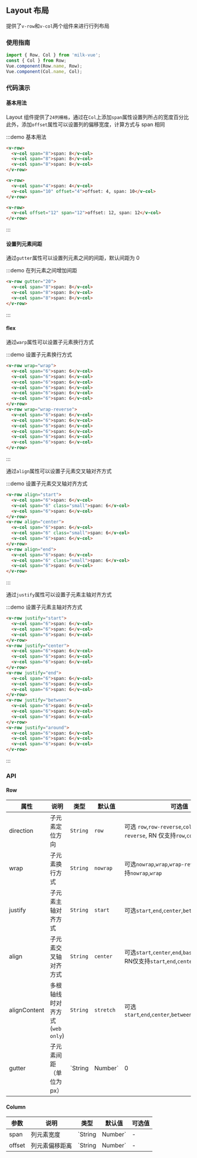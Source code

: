 <style>
.demo-layout {
  .vm-flexbox {
    padding: 0 15px;
  }
  .vm-flexbox-item {
    color: #fff;
    font-size: 13px;
    line-height: 30px;
    text-align: center;
    margin-bottom: 10px;
    background-clip: content-box;

    &:nth-child(odd) {
      background-color: #39a9ed;
    }

    &:nth-child(even) {
      background-color: #66c6f2;
    }
    
    &.small{
      height:20px !imporatnt;
      line-height:20px !important;
    }
  }
}
</style>

## Layout 布局

提供了`v-row`和`v-col`两个组件来进行行列布局

### 使用指南
``` javascript
import { Row, Col } from 'milk-vue';
const { Col } from Row;
Vue.component(Row.name, Row);
Vue.component(Col.name, Col);
```

### 代码演示

#### 基本用法

Layout 组件提供了`24列栅格`，通过在`Col`上添加`span`属性设置列所占的宽度百分比    
此外，添加`offset`属性可以设置列的偏移宽度，计算方式与 span 相同

:::demo 基本用法
```html
<v-row>
  <v-col span="8">span: 8</v-col>
  <v-col span="8">span: 8</v-col>
  <v-col span="8">span: 8</v-col>
</v-row>

<v-row>
  <v-col span="4">span: 4</v-col>
  <v-col span="10" offset="4">offset: 4, span: 10</v-col>
</v-row>

<v-row>
  <v-col offset="12" span="12">offset: 12, span: 12</v-col>
</v-row>
```
:::

#### 设置列元素间距

通过`gutter`属性可以设置列元素之间的间距，默认间距为 0

:::demo 在列元素之间增加间距
```html
<v-row gutter="20">
  <v-col span="8">span: 8</v-col>
  <v-col span="8">span: 8</v-col>
  <v-col span="8">span: 8</v-col>
</v-row>
```
:::

#### flex

通过`warp`属性可以设置子元素换行方式

:::demo 设置子元素换行方式
```html
<v-row wrap="wrap">
  <v-col span="6">span: 6</v-col>
  <v-col span="6">span: 6</v-col>
  <v-col span="6">span: 6</v-col>
  <v-col span="6">span: 6</v-col>
  <v-col span="6">span: 6</v-col>
  <v-col span="6">span: 6</v-col>
</v-row>
<v-row wrap="wrap-reverse">
  <v-col span="6">span: 6</v-col>
  <v-col span="6">span: 6</v-col>
  <v-col span="6">span: 6</v-col>
  <v-col span="6">span: 6</v-col>
  <v-col span="6">span: 6</v-col>
  <v-col span="6">span: 6</v-col>
</v-row>
```
:::

通过`align`属性可以设置子元素交叉轴对齐方式

:::demo 设置子元素交叉轴对齐方式
```html
<v-row align="start">
  <v-col span="6">span: 6</v-col>
  <v-col span="6" class="small">span: 6</v-col>
  <v-col span="6">span: 6</v-col>
</v-row>
<v-row align="center">
  <v-col span="6">span: 6</v-col>
  <v-col span="6" class="small">span: 6</v-col>
  <v-col span="6">span: 6</v-col>
</v-row>
<v-row align="end">
  <v-col span="6">span: 6</v-col>
  <v-col span="6" class="small">span: 6</v-col>
  <v-col span="6">span: 6</v-col>
</v-row>
```
:::

通过`justify`属性可以设置子元素主轴对齐方式

:::demo 设置子元素主轴对齐方式
```html
<v-row justify="start">
  <v-col span="6">span: 6</v-col>
  <v-col span="6">span: 6</v-col>
  <v-col span="6">span: 6</v-col>
</v-row>
<v-row justify="center">
  <v-col span="6">span: 6</v-col>
  <v-col span="6">span: 6</v-col>
  <v-col span="6">span: 6</v-col>
</v-row>
<v-row justify="end">
  <v-col span="6">span: 6</v-col>
  <v-col span="6">span: 6</v-col>
  <v-col span="6">span: 6</v-col>
</v-row>
<v-row justify="between">
  <v-col span="6">span: 6</v-col>
  <v-col span="6">span: 6</v-col>
  <v-col span="6">span: 6</v-col>
</v-row>
<v-row justify="around">
  <v-col span="6">span: 6</v-col>
  <v-col span="6">span: 6</v-col>
  <v-col span="6">span: 6</v-col>
</v-row>
```
:::

### API

#### Row
| 属性 | 说明 | 类型 | 默认值 | 可选值 |
|-----------|-----------|-----------|-------------|-------------|
| direction | 子元素定位方向 | `String` | `row` | 可选 `row`,`row-reverse`,`column`,`column-reverse`, RN 仅支持`row`,`column` |
| wrap | 子元素换行方式 | `String` | `nowrap` | 可选`nowrap`,`wrap`,`wrap-reverse`, RN 仅支持`nowrap`,`wrap` |
| justify  | 子元素主轴对齐方式 | `String` | `start` | 可选`start`,`end`,`center`,`between`,`around` |
| align    | 子元素交叉轴对齐方式 | `String` | `center` | 可选`start`,`center`,`end`,`baseline`,`stretch` RN仅支持`start`,`end`,`center`,`stretch` |
| alignContent | 多根轴线时对齐方式(`web only`) | `String`  | `stretch` | 可选`start`,`end`,`center`,`between`,`around`,`stretch` |
| gutter | 子元素间距（单位为px） | `String | Number` | 0 | - |

#### Column
| 参数 | 说明 | 类型 | 默认值 | 可选值 |
|-----------|-----------|-----------|-------------|-------------|
| span | 列元素宽度 | `String | Number` | - | - |
| offset | 列元素偏移距离 | `String | Number` | - | - |

